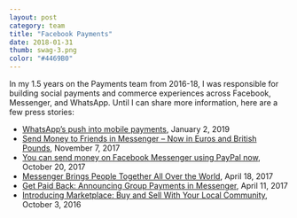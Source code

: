 ```yaml
---
layout: post
category: team
title: "Facebook Payments"
date: 2018-01-31
thumb: swag-3.png
color: "#4469B0"
---
```


In my 1.5 years on the Payments team from 2016-18, I was responsible for building social payments and commerce experiences across Facebook, Messenger, and WhatsApp. Until I can share more information, here are a few press stories:

- <a href="https://www.ft.com/content/e045cdd2-0503-11e9-99df-6183d3002ee1">WhatsApp’s push into mobile payments</a>, January 2, 2019
- <a href="https://newsroom.fb.com/news/2017/11/send-money-to-friends-in-messenger-now-in-euros-and-british-pounds/">Send Money to Friends in Messenger – Now in Euros and British Pounds</a>, November 7, 2017
- <a href="https://finance.yahoo.com/news/can-send-money-facebook-messenger-using-paypal-now-125928749.html?fbclid=IwAR1d3Aop46C37FcK1OswAz6hyxfbJTOy-n5NZEzMZS7GJTrM1FnXIvGn1vE">You can send money on Facebook Messenger using PayPal now</a>, October 20, 2017
- <a href="https://newsroom.fb.com/news/2017/04/messenger-f8/">Messenger Brings People Together All Over the World</a>, April 18, 2017
- <a href="https://newsroom.fb.com/news/2017/04/get-paid-back-announcing-group-payments-in-messenger/">Get Paid Back: Announcing Group Payments in Messenger</a>, April 11, 2017
- <a href="https://newsroom.fb.com/news/2016/10/introducing-marketplace-buy-and-sell-with-your-local-community/">Introducing Marketplace: Buy and Sell With Your Local Community</a>, October 3, 2016